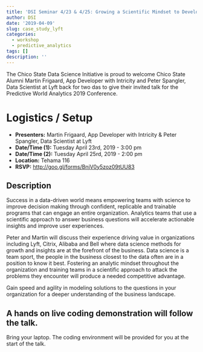 ```yaml
---
title: 'DSI Seminar 4/23 & 4/25: Growing a Scientific Mindset to Develop Analytics Teams'
author: DSI
date: '2019-04-09'
slug: case_study_lyft
categories:
  - workshop
  - predictive_analytics
tags: []
description: ''
---
```


The Chico State Data Science Initiative is proud to welcome Chico State Alumni Martin Frigaard, App Developer with Intricity and Peter Spangler, Data Scientist at Lyft back for two das to give their invited talk for the Predictive World Analytics 2019 Conference. 

# Logistics / Setup

* **Presenters:** Martin Frigaard, App Developer with Intricity & Peter Spangler, Data Scientist at Lyft
* **Date/Time (1):** Tuesday April 23rd, 2019 - 3:00 pm
* **Date/Time (2):** Tuesday April 25rd, 2019 - 2:00 pm
* **Location:** Tehama 116
* **RSVP:** http://goo.gl/forms/BnjV0y5zoz09tUU83


## Description

Success in a data-driven world means empowering teams with science to improve decision making through confident, replicable and trainable programs that can engage an entire organization. Analytics teams that use a scientific approach to answer business questions will accelerate actionable insights and improve user experiences.

Peter and Martin will discuss their experience driving value in organizations including Lyft, Citrix, Alibaba and Bell where data science methods for growth and insights are at the forefront of the business. Data science is a team sport, the people in the business closest to the data often are in a position to know it best. Fostering an analytic mindset throughout the organization and training teams in a scientific approach to attack the problems they encounter will produce a needed competitive advantage.

Gain speed and agility in modeling solutions to the questions in your organization for a deeper understanding of the business landscape.  

## A hands on live coding demonstration will follow the talk. 
Bring your laptop. The coding environment will be provided for you at the start of the talk.
